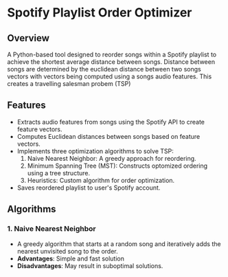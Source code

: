 # Spotify Playlist Order Optimizer
## Overview
A Python-based tool designed to reorder songs within a Spotify playlist to achieve the shortest average distance between songs. Distance between songs are determined by the euclidean distance between two songs vectors with vectors being computed using a songs audio features. This creates a travelling salesman probem (TSP)

## Features
- Extracts audio features from songs using the Spotify API to create feature vectors.
- Computes Euclidean distances between songs based on feature vectors.
- Implements three optimization algorithms to solve TSP:
  1. Naive Nearest Neighbor: A greedy approach for reordering.
  2. Minimum Spanning Tree (MST): Constructs optomized ordering using a tree structure.
  3. Heuristics: Custom algorithm for order optimization.
- Saves reordered playlist to user's Spotify account.

## Algorithms
### 1. Naive Nearest Neighbor
- A greedy algorithm that starts at a random song and iteratively adds the nearest unvisited song to the order.
- **Advantages**: Simple and fast solution
- **Disadvantages**: May result in suboptimal solutions.
